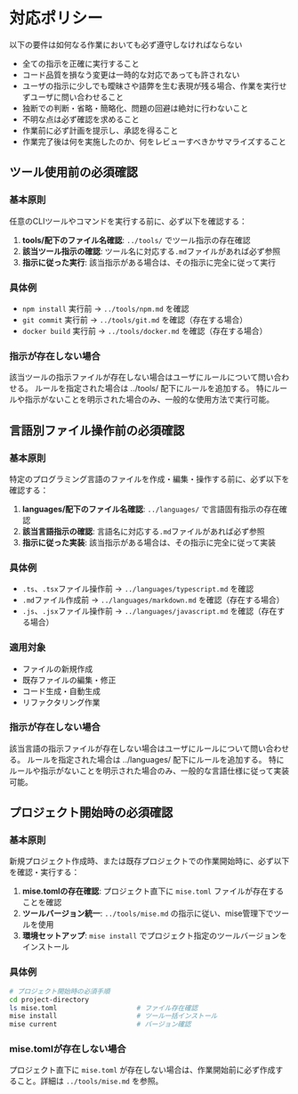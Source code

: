 # 対応ポリシー

以下の要件は如何なる作業においても必ず遵守しなければならない

- 全ての指示を正確に実行すること
- コード品質を損なう変更は一時的な対応であっても許されない
- ユーザの指示に少しでも曖昧さや語弊を生む表現が残る場合、作業を実行せずユーザに問い合わせること
- 独断での判断・省略・簡略化、問題の回避は絶対に行わないこと
- 不明な点は必ず確認を求めること
- 作業前に必ず計画を提示し、承認を得ること
- 作業完了後は何を実施したのか、何をレビューすべきかサマライズすること

## ツール使用前の必須確認

### 基本原則
任意のCLIツールやコマンドを実行する前に、必ず以下を確認する：

1. **tools/配下のファイル名確認**: `../tools/` でツール指示の存在確認
2. **該当ツール指示の確認**: ツール名に対応する`.md`ファイルがあれば必ず参照
3. **指示に従った実行**: 該当指示がある場合は、その指示に完全に従って実行

### 具体例
- `npm install` 実行前 → `../tools/npm.md` を確認
- `git commit` 実行前 → `../tools/git.md` を確認（存在する場合）
- `docker build` 実行前 → `../tools/docker.md` を確認（存在する場合）

### 指示が存在しない場合
該当ツールの指示ファイルが存在しない場合はユーザにルールについて問い合わせる。
ルールを指定された場合は ../tools/ 配下にルールを追加する。
特にルールや指示がないことを明示された場合のみ、一般的な使用方法で実行可能。

## 言語別ファイル操作前の必須確認

### 基本原則
特定のプログラミング言語のファイルを作成・編集・操作する前に、必ず以下を確認する：

1. **languages/配下のファイル名確認**: `../languages/` で言語固有指示の存在確認
2. **該当言語指示の確認**: 言語名に対応する`.md`ファイルがあれば必ず参照
3. **指示に従った実装**: 該当指示がある場合は、その指示に完全に従って実装

### 具体例
- `.ts`、`.tsx`ファイル操作前 → `../languages/typescript.md` を確認
- `.md`ファイル作成前 → `../languages/markdown.md` を確認（存在する場合）
- `.js`、`.jsx`ファイル操作前 → `../languages/javascript.md` を確認（存在する場合）

### 適用対象
- ファイルの新規作成
- 既存ファイルの編集・修正
- コード生成・自動生成
- リファクタリング作業

### 指示が存在しない場合
該当言語の指示ファイルが存在しない場合はユーザにルールについて問い合わせる。
ルールを指定された場合は ../languages/ 配下にルールを追加する。
特にルールや指示がないことを明示された場合のみ、一般的な言語仕様に従って実装可能。

## プロジェクト開始時の必須確認

### 基本原則
新規プロジェクト作成時、または既存プロジェクトでの作業開始時に、必ず以下を確認・実行する：

1. **mise.tomlの存在確認**: プロジェクト直下に `mise.toml` ファイルが存在することを確認
2. **ツールバージョン統一**: `../tools/mise.md` の指示に従い、mise管理下でツールを使用
3. **環境セットアップ**: `mise install` でプロジェクト指定のツールバージョンをインストール

### 具体例
```bash
# プロジェクト開始時の必須手順
cd project-directory
ls mise.toml                    # ファイル存在確認
mise install                    # ツール一括インストール
mise current                    # バージョン確認
```

### mise.tomlが存在しない場合
プロジェクト直下に `mise.toml` が存在しない場合は、作業開始前に必ず作成すること。詳細は `../tools/mise.md` を参照。
